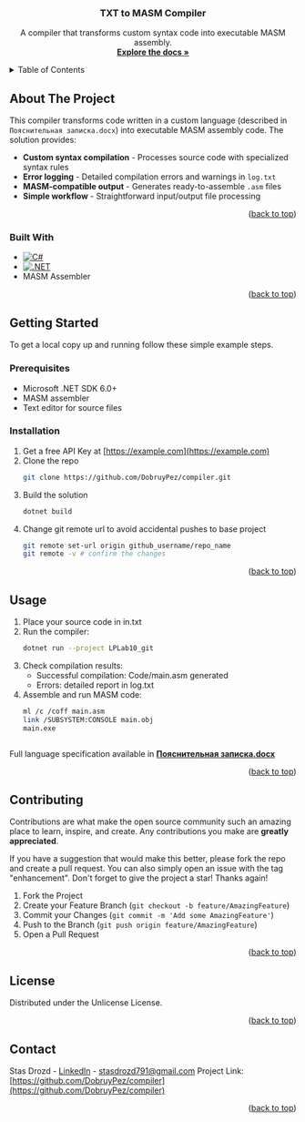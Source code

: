 <a id="readme-top"></a>


<!-- PROJECT LOGO -->
<br />
<div align="center">

<h3 align="center">TXT to MASM Compiler</h3>

  <p align="center">
    A compiler that transforms custom syntax code into executable MASM assembly. 
    <br />
    <a href="https://github.com/DobruyPez/compiler"><strong>Explore the docs »</strong></a>
  </p>
</div>



<!-- TABLE OF CONTENTS -->
<details>
  <summary>Table of Contents</summary>
  <ol>
    <li>
      <a href="#about-the-project">About The Project</a>
      <ul>
        <li><a href="#built-with">Built With</a></li>
      </ul>
    </li>
    <li>
      <a href="#getting-started">Getting Started</a>
      <ul>
        <li><a href="#prerequisites">Prerequisites</a></li>
        <li><a href="#installation">Installation</a></li>
      </ul>
    </li>
    <li><a href="#usage">Usage</a></li>
    <li><a href="#contributing">Contributing</a></li>
    <li><a href="#license">License</a></li>
    <li><a href="#contact">Contact</a></li>
  </ol>
</details>



<!-- ABOUT THE PROJECT -->
## About The Project
This compiler transforms code written in a custom language (described in `Пояснительная записка.docx`) into executable MASM assembly code. The solution provides:

- **Custom syntax compilation** - Processes source code with specialized syntax rules
- **Error logging** - Detailed compilation errors and warnings in `log.txt`
- **MASM-compatible output** - Generates ready-to-assemble `.asm` files
- **Simple workflow** - Straightforward input/output file processing


<p align="right">(<a href="#readme-top">back to top</a>)</p>



### Built With

* [![C#][Csharp-badge]][Csharp-url]
* [![.NET][Dotnet-badge]][Dotnet-url]
* MASM Assembler

<p align="right">(<a href="#readme-top">back to top</a>)</p>



<!-- GETTING STARTED -->
## Getting Started

To get a local copy up and running follow these simple example steps.

### Prerequisites

- Microsoft .NET SDK 6.0+
- MASM assembler
- Text editor for source files

### Installation

1. Get a free API Key at [https://example.com](https://example.com)
2. Clone the repo
   ```sh
   git clone https://github.com/DobruyPez/compiler.git
   ```
3. Build the solution
   ```sh
   dotnet build
   ```
4. Change git remote url to avoid accidental pushes to base project
   ```sh
   git remote set-url origin github_username/repo_name
   git remote -v # confirm the changes
   ```

<p align="right">(<a href="#readme-top">back to top</a>)</p>

## Usage
1. Place your source code in in.txt
2. Run the compiler:
   ```sh
   dotnet run --project LPLab10_git
   ```
3. Check compilation results:
   - Successful compilation: Code/main.asm generated
   - Errors: detailed report in log.txt
4. Assemble and run MASM code:
   ```sh
   ml /c /coff main.asm
   link /SUBSYSTEM:CONSOLE main.obj
   main.exe
   ```
```Notice
```
Full language specification available in <a href="https://github.com/DobruyPez/compiler"><strong>Пояснительная записка.docx</strong></a>

<p align="right">(<a href="#readme-top">back to top</a>)</p>

<!-- CONTRIBUTING -->
## Contributing

Contributions are what make the open source community such an amazing place to learn, inspire, and create. Any contributions you make are **greatly appreciated**.

If you have a suggestion that would make this better, please fork the repo and create a pull request. You can also simply open an issue with the tag "enhancement".
Don't forget to give the project a star! Thanks again!

1. Fork the Project
2. Create your Feature Branch (`git checkout -b feature/AmazingFeature`)
3. Commit your Changes (`git commit -m 'Add some AmazingFeature'`)
4. Push to the Branch (`git push origin feature/AmazingFeature`)
5. Open a Pull Request

<p align="right">(<a href="#readme-top">back to top</a>)</p>

<!-- LICENSE -->
## License

Distributed under the Unlicense License.

<p align="right">(<a href="#readme-top">back to top</a>)</p>



<!-- CONTACT -->
## Contact

Stas Drozd - [LinkedIn](www.linkedin.com/in/stas-drozd-278ba4373) - stasdrozd791@gmail.com
Project Link: [https://github.com/DobruyPez/compiler](https://github.com/DobruyPez/compiler)

<p align="right">(<a href="#readme-top">back to top</a>)</p>

<!-- MARKDOWN LINKS & IMAGES -->
<!-- https://www.markdownguide.org/basic-syntax/#reference-style-links -->


[Csharp-badge]: https://img.shields.io/badge/C%23-239120?style=for-the-badge&logo=c-sharp&logoColor=white
[Csharp-url]: https://dotnet.microsoft.com/en-us/languages/csharp
[Dotnet-badge]: https://img.shields.io/badge/.NET-512BD4?style=for-the-badge&logo=dotnet&logoColor=white
[Dotnet-url]: https://dotnet.microsoft.com/
